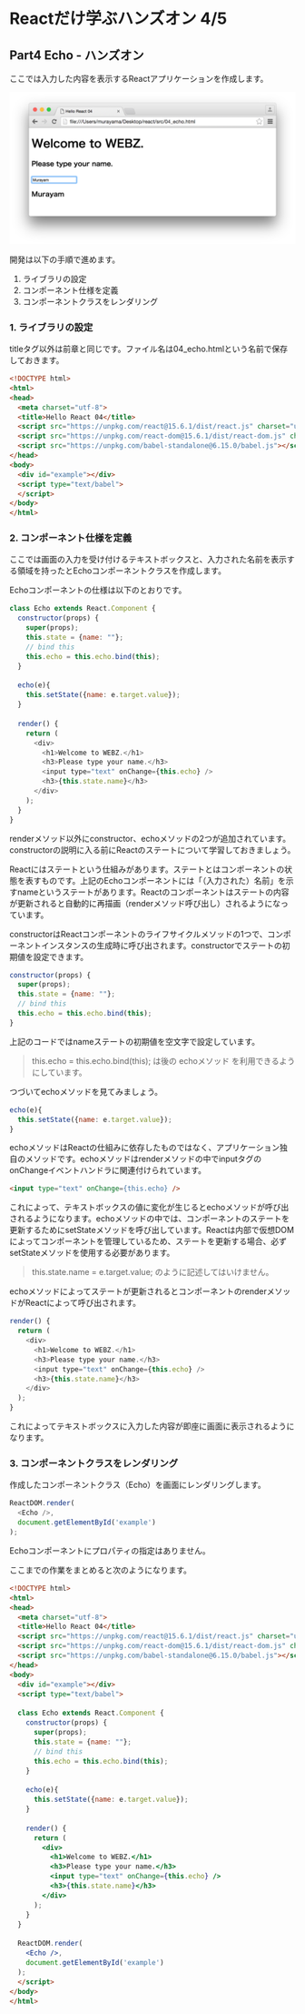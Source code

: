 # Reactだけ学ぶハンズオン 4/5

## Part4 Echo - ハンズオン

ここでは入力した内容を表示するReactアプリケーションを作成します。

![](../img/04_echo.png)

開発は以下の手順で進めます。

1. ライブラリの設定
2. コンポーネント仕様を定義
3. コンポーネントクラスをレンダリング

### 1. ライブラリの設定

titleタグ以外は前章と同じです。ファイル名は04_echo.htmlという名前で保存しておきます。

```html
<!DOCTYPE html>
<html>
<head>
  <meta charset="utf-8">
  <title>Hello React 04</title>
  <script src="https://unpkg.com/react@15.6.1/dist/react.js" charset="utf-8"></script>
  <script src="https://unpkg.com/react-dom@15.6.1/dist/react-dom.js" charset="utf-8"></script>
  <script src="https://unpkg.com/babel-standalone@6.15.0/babel.js"></script>
</head>
<body>
  <div id="example"></div>
  <script type="text/babel">
  </script>
</body>
</html>
```

### 2. コンポーネント仕様を定義

ここでは画面の入力を受け付けるテキストボックスと、入力された名前を表示する領域を持ったとEchoコンポーネントクラスを作成します。

Echoコンポーネントの仕様は以下のとおりです。

```javascript
class Echo extends React.Component {
  constructor(props) {
    super(props);
    this.state = {name: ""};
    // bind this
    this.echo = this.echo.bind(this);
  }

  echo(e){
    this.setState({name: e.target.value});
  }

  render() {
    return (
      <div>
        <h1>Welcome to WEBZ.</h1>
        <h3>Please type your name.</h3>
        <input type="text" onChange={this.echo} />
        <h3>{this.state.name}</h3>
      </div>
    );
  }
}
```

renderメソッド以外にconstructor、echoメソッドの2つが追加されています。constructorの説明に入る前にReactのステートについて学習しておきましょう。

Reactにはステートという仕組みがあります。ステートとはコンポーネントの状態を表すものです。上記のEchoコンポーネントには「（入力された）名前」を示すnameというステートがあります。Reactのコンポーネントはステートの内容が更新されると自動的に再描画（renderメソッド呼び出し）されるようになっています。

constructorはReactコンポーネントのライフサイクルメソッドの1つで、コンポーネントインスタンスの生成時に呼び出されます。constructorでステートの初期値を設定できます。

```javascript
constructor(props) {
  super(props);
  this.state = {name: ""};
  // bind this
  this.echo = this.echo.bind(this);
}
```

上記のコードではnameステートの初期値を空文字で設定しています。

> this.echo = this.echo.bind(this); は後の echoメソッド を利用できるようにしています。

つづいてechoメソッドを見てみましょう。

```javascript
echo(e){
  this.setState({name: e.target.value});
}
```

echoメソッドはReactの仕組みに依存したものではなく、アプリケーション独自のメソッドです。echoメソッドはrenderメソッドの中でinputタグのonChangeイベントハンドラに関連付けられています。

```html
<input type="text" onChange={this.echo} />
```

これによって、テキストボックスの値に変化が生じるとechoメソッドが呼び出されるようになります。echoメソッドの中では、コンポーネントのステートを更新するためにsetStateメソッドを呼び出しています。Reactは内部で仮想DOMによってコンポーネントを管理しているため、ステートを更新する場合、必ずsetStateメソッドを使用する必要があります。

> this.state.name = e.target.value; のように記述してはいけません。

echoメソッドによってステートが更新されるとコンポーネントのrenderメソッドがReactによって呼び出されます。

```javascript
render() {
  return (
    <div>
      <h1>Welcome to WEBZ.</h1>
      <h3>Please type your name.</h3>
      <input type="text" onChange={this.echo} />
      <h3>{this.state.name}</h3>
    </div>
  );
}
```

これによってテキストボックスに入力した内容が即座に画面に表示されるようになります。


### 3. コンポーネントクラスをレンダリング

作成したコンポーネントクラス（Echo）を画面にレンダリングします。

```javascript
ReactDOM.render(
  <Echo />,
  document.getElementById('example')
);
```

Echoコンポーネントにプロパティの指定はありません。

ここまでの作業をまとめると次のようになります。

```html
<!DOCTYPE html>
<html>
<head>
  <meta charset="utf-8">
  <title>Hello React 04</title>
  <script src="https://unpkg.com/react@15.6.1/dist/react.js" charset="utf-8"></script>
  <script src="https://unpkg.com/react-dom@15.6.1/dist/react-dom.js" charset="utf-8"></script>
  <script src="https://unpkg.com/babel-standalone@6.15.0/babel.js"></script>
</head>
<body>
  <div id="example"></div>
  <script type="text/babel">

  class Echo extends React.Component {
    constructor(props) {
      super(props);
      this.state = {name: ""};
      // bind this
      this.echo = this.echo.bind(this);
    }

    echo(e){
      this.setState({name: e.target.value});
    }

    render() {
      return (
        <div>
          <h1>Welcome to WEBZ.</h1>
          <h3>Please type your name.</h3>
          <input type="text" onChange={this.echo} />
          <h3>{this.state.name}</h3>
        </div>
      );
    }
  }

  ReactDOM.render(
    <Echo />,
    document.getElementById('example')
  );
  </script>
</body>
</html>
```
